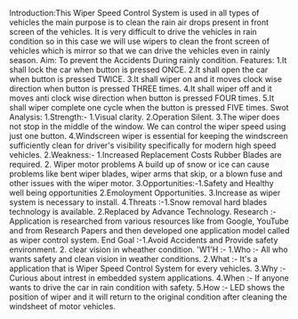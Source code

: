Introduction:This Wiper Speed Control System is used in all types of vehicles the main purpose is to clean the rain air drops present in front screen of the vehicles. It is very difficult to drive the vehicles in rain condition so in this case we will use wipers to clean the front screen of vehicles which is mirror so that we can drive the vehicles even in rainly season.
Aim: To prevent the Accidents During rainly condition.
Features: 1.It shall lock the car when button is pressed ONCE.                                                                                                                   2.It shall open the car when button is pressed TWICE.                                                                                                                   3.It shall wiper on and it moves clock wise direction when button is pressed THREE times.                                                                               4.It shall wiper off and it moves anti clock wise direction when button is pressed FOUR times.                                                                         5.It shall wiper complete one cycle when the button is pressed FIVE times.
Swot Analysis:                                                                                                                                                      1.Strength:- 1.Visual clarity.                                                                                                                                                      2.Operation Silent.                                                                                                                                                    3.The wiper does not stop in the middle of the window. We can control the wiper speed using just one button.                                                            4.Windscreen wiper is essential for keeping the windscreen sufficiently clean for driver's visibility specifically for modern high speed vehicles.   2.Weakness:- 1.Increased Replacement Costs Rubber Blades are required.                                                                                                              2. Wiper motor problems A build up of snow or ice can cause problems like bent wiper blades, wiper arms that skip, or a blown fuse and other issues with              the wiper motor.                                                                                                                                          3.Opportunities:-1.Safety and Healthy well being opportunities                                                                                                                          2.Emoloyment Opportunities.                                                                                                                                            3.Increase as wiper system is necessary to install.                                                                                                4.Threats :-1.Snow removal hard blades technology is available.                                                                                                                     2.Replaced by Advance Technology.
Research :- Application is researched from various resources like from Google, YouTube and from Research Papers and then developed one application model called as wiper control system.
End Goal :-1.Avoid Accidents and Provide safety environment.                                                                                                                      2. clear vision in wheather condition.
'W1'H :-                                                                                                                                                                1.Who :-                                                                                                                                                                      All who wants safety and clean vision in weather conditions.                                                                                                     2.What :-                                                                                                                                                                      It's a application that is Wiper Speed Control System for every vehicles.                                                                                       3.Why :-                                                                                                                                                                     Curious about intrest in embedded system applications.                                                                                                            4.When :-                                                                                                                                                                     If anyone wants to drive the car in rain condition with safety.                                                                                                  5.How :-                                                                                                                                                                     LED shows the position of wiper and it will return to the original condition after cleaning the windsheet of motor vehicles.
